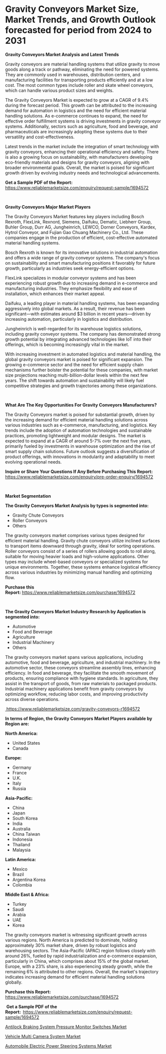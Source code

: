 <p><h1>Gravity Conveyors Market Size, Market Trends, and Growth Outlook forecasted for period from 2024 to 2031</h1></p><p><strong>Gravity Conveyors Market Analysis and Latest Trends</strong></p>
<p><p>Gravity conveyors are material handling systems that utilize gravity to move goods along a track or pathway, eliminating the need for powered systems. They are commonly used in warehouses, distribution centers, and manufacturing facilities for transporting products efficiently and at a low cost. The most common types include roller and skate wheel conveyors, which can handle various product sizes and weights.</p><p>The Gravity Conveyors Market is expected to grow at a CAGR of 9.4% during the forecast period. This growth can be attributed to the increasing demand for automation in logistics and the need for efficient material handling solutions. As e-commerce continues to expand, the need for effective order fulfillment systems is driving investments in gravity conveyor systems. Additionally, sectors such as agriculture, food and beverage, and pharmaceuticals are increasingly adopting these systems due to their versatility and cost-effectiveness.</p><p>Latest trends in the market include the integration of smart technology with gravity conveyors, enhancing their operational efficiency and safety. There is also a growing focus on sustainability, with manufacturers developing eco-friendly materials and designs for gravity conveyors, aligning with broader environmental goals. Overall, the market is poised for significant growth driven by evolving industry needs and technological advancements.</p></p>
<p><strong>Get a Sample PDF of the Report:&nbsp;</strong> <a href="https://www.reliablemarketsize.com/enquiry/request-sample/1694572?utm_campaign=1140&utm_medium=2&utm_source=Github&utm_content=ia&utm_term=05112024&utm_id=gravity-conveyors">https://www.reliablemarketsize.com/enquiry/request-sample/1694572</a></p>
<p>&nbsp;</p>
<p><strong>Gravity Conveyors Major Market Players</strong></p>
<p><p>The Gravity Conveyors Market features key players including Bosch Rexroth, FlexLink, Rexnord, Siemens, Daifuku, Dematic, Liebherr Group, Buhler Group, Durr AG, Jungheinrich, LEWCO, Dorner Conveyors, Kardex, Hytrol Conveyor, and Fujian Gao Chuang Machinery Co., Ltd. These companies engage in the production of efficient, cost-effective automated material handling systems.</p><p>Bosch Rexroth is known for its innovative solutions in industrial automation and offers a wide range of gravity conveyor systems. The company's focus on sustainability and smart manufacturing positions it favorably for future growth, particularly as industries seek energy-efficient options.</p><p>FlexLink specializes in modular conveyor systems and has been experiencing robust growth due to increasing demand in e-commerce and manufacturing industries. They emphasize flexibility and ease of installation, which enhances their market appeal.</p><p>Daifuku, a leading player in material handling systems, has been expanding aggressively into global markets. As a result, their revenue has been significant—with estimates around $3 billion in recent years—driven by increasing automation, particularly in logistics and distribution.</p><p>Jungheinrich is well-regarded for its warehouse logistics solutions, including gravity conveyor systems. The company has demonstrated strong growth potential by integrating advanced technologies like IoT into their offerings, which is becoming increasingly vital in the market.</p><p>With increasing investment in automated logistics and material handling, the global gravity conveyors market is poised for significant expansion. The growing e-commerce sector and the need for efficient supply chain mechanisms further bolster the potential for these companies, with market size projections reaching multi-billion-dollar levels within the next few years. The shift towards automation and sustainability will likely fuel competitive strategies and growth trajectories among these organizations.</p></p>
<p>&nbsp;</p>
<p><strong>What Are The Key Opportunities For Gravity Conveyors Manufacturers?</strong></p>
<p><p>The Gravity Conveyors market is poised for substantial growth, driven by the increasing demand for efficient material handling solutions across various industries such as e-commerce, manufacturing, and logistics. Key trends include the adoption of automation technologies and sustainable practices, promoting lightweight and modular designs. The market is expected to expand at a CAGR of around 5-7% over the next five years, primarily fueled by investments in warehouse optimization and the rise of smart supply chain solutions. Future outlook suggests a diversification of product offerings, with innovations in modularity and adaptability to meet evolving operational needs.</p></p>
<p><strong>Inquire or Share Your Questions If Any Before Purchasing This Report:</strong> <a href="https://www.reliablemarketsize.com/enquiry/pre-order-enquiry/1694572?utm_campaign=1140&utm_medium=2&utm_source=Github&utm_content=ia&utm_term=05112024&utm_id=gravity-conveyors">https://www.reliablemarketsize.com/enquiry/pre-order-enquiry/1694572</a></p>
<p>&nbsp;</p>
<p><strong>Market Segmentation</strong></p>
<p><strong>The Gravity Conveyors Market Analysis by types is segmented into:</strong></p>
<p><ul><li>Gravity Chute Conveyors</li><li>Roller Conveyors</li><li>Others</li></ul></p>
<p><p>The gravity conveyors market comprises various types designed for efficient material handling. Gravity chute conveyors utilize inclined surfaces to transport items downward through gravity, ideal for sorting operations. Roller conveyors consist of a series of rollers allowing goods to roll along, suitable for moving heavier loads and high-volume applications. Other types may include wheel-based conveyors or specialized systems for unique environments. Together, these systems enhance logistical efficiency across various industries by minimizing manual handling and optimizing flow.</p></p>
<p><strong>Purchase this Report:&nbsp;</strong><a href="https://www.reliablemarketsize.com/purchase/1694572?utm_campaign=1140&utm_medium=2&utm_source=Github&utm_content=ia&utm_term=05112024&utm_id=gravity-conveyors">https://www.reliablemarketsize.com/purchase/1694572</a></p>
<p>&nbsp;</p>
<p><strong>The Gravity Conveyors Market Industry Research by Application is segmented into:</strong></p>
<p><ul><li>Automotive</li><li>Food and Beverage</li><li>Agriculture</li><li>Industrial Machinery</li><li>Others</li></ul></p>
<p><p>The gravity conveyors market spans various applications, including automotive, food and beverage, agriculture, and industrial machinery. In the automotive sector, these conveyors streamline assembly lines, enhancing efficiency. In food and beverage, they facilitate the smooth movement of products, ensuring compliance with hygiene standards. In agriculture, they assist in the transport of goods, from raw materials to packaged products. Industrial machinery applications benefit from gravity conveyors by optimizing workflow, reducing labor costs, and improving productivity across diverse operations.</p></p>
<p><a href="https://www.reliablemarketsize.com/gravity-conveyors-r1694572?utm_campaign=1140&utm_medium=2&utm_source=Github&utm_content=ia&utm_term=05112024&utm_id=gravity-conveyors">&nbsp;https://www.reliablemarketsize.com/gravity-conveyors-r1694572</a></p>
<p><strong>In terms of Region, the Gravity Conveyors Market Players available by Region are:</strong></p>
<p>
    <p> <strong> North America: </strong>
        <ul>
            <li>United States</li>
            <li>Canada</li>
        </ul>
        </p> 
    <p> <strong> Europe: </strong>
        <ul>
            <li>Germany</li>
            <li>France</li>
            <li>U.K.</li>
            <li>Italy</li>
            <li>Russia</li>
        </ul>
        </p> 
    <p> <strong> Asia-Pacific: </strong>
        <ul>
            <li>China</li>
            <li>Japan</li>
            <li>South Korea</li>
            <li>India</li>
            <li>Australia</li>
            <li>China Taiwan</li>
            <li>Indonesia</li>
            <li>Thailand</li>
            <li>Malaysia</li>
        </ul>
        </p> 
    <p> <strong> Latin America: </strong>
        <ul>
            <li>Mexico</li>
            <li>Brazil</li>
            <li>Argentina Korea</li>
            <li>Colombia</li>
        </ul>
        </p> 
    <p> <strong> Middle East & Africa: </strong>
        <ul>
            <li>Turkey</li>
            <li>Saudi</li>
            <li>Arabia</li>
            <li>UAE</li>
            <li>Korea</li>
        </ul>
    </p>
    </p>
<p><p>The gravity conveyors market is witnessing significant growth across various regions. North America is predicted to dominate, holding approximately 30% market share, driven by robust logistics and warehousing sectors. The Asia-Pacific (APAC) region follows closely with around 26%, fueled by rapid industrialization and e-commerce expansion, particularly in China, which comprises about 15% of the global market. Europe, with a 23% share, is also experiencing steady growth, while the remaining 6% is attributed to other regions. Overall, the market's trajectory indicates increasing demand for efficient material handling solutions globally.</p></p>
<p><strong>Purchase this Report: </strong><a href="https://www.reliablemarketsize.com/purchase/1694572?utm_campaign=1140&utm_medium=2&utm_source=Github&utm_content=ia&utm_term=05112024&utm_id=gravity-conveyors">https://www.reliablemarketsize.com/purchase/1694572</a></p>
<p>&nbsp;<strong>Get a Sample PDF of the Report:&nbsp;&nbsp;</strong><a href="https://www.reliablemarketsize.com/enquiry/request-sample/1694572?utm_campaign=1140&utm_medium=2&utm_source=Github&utm_content=ia&utm_term=05112024&utm_id=gravity-conveyors">https://www.reliablemarketsize.com/enquiry/request-sample/1694572</a></p>
<p><strong></strong></p>
<p><p><a href="https://github.com/lilyet2b1/Market-Research-Report-List-1/blob/main/antilock-braking-system-pressure-monitor-switches-market.md?utm_campaign=1140&utm_medium=2&utm_source=Github&utm_content=ia&utm_term=05112024&utm_id=gravity-conveyors">Antilock Braking System Pressure Monitor Switches Market</a></p><p><a href="https://github.com/AKSHATREPORTPRIME/Market-Research-Report-List-6/blob/main/vehicle-multi-camera-system-market.md?utm_campaign=1140&utm_medium=2&utm_source=Github&utm_content=ia&utm_term=05112024&utm_id=gravity-conveyors">Vehicle Multi Camera System Market</a></p><p><a href="https://github.com/elenif62bh/Market-Research-Report-List-1/blob/main/automobile-electric-power-steering-systems-market.md?utm_campaign=1140&utm_medium=2&utm_source=Github&utm_content=ia&utm_term=05112024&utm_id=gravity-conveyors">Automobile Electric Power Steering Systems Market</a></p></p>